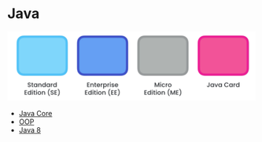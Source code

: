 # Java
![](https://github.com/shamy1st/java/blob/main/java-editions.png)
* [Java Core](https://github.com/shamy1st/java-core)
* [OOP](https://github.com/shamy1st/oop)
* [Java 8](https://github.com/shamy1st/java-8)
